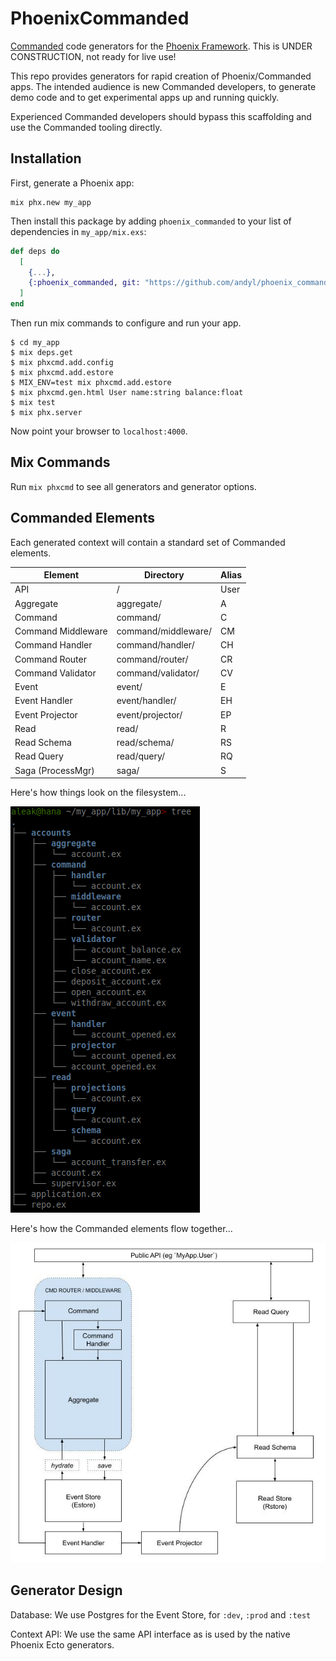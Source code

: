 # PhoenixCommanded

[Commanded][com] code generators for the [Phoenix Framework][phx].  This is 
UNDER CONSTRUCTION, not ready for live use!

This repo provides generators for rapid creation of Phoenix/Commanded apps.
The intended audience is new Commanded developers, to generate demo code and to
get experimental apps up and running quickly.  

Experienced Commanded developers should bypass this scaffolding and use the
Commanded tooling directly.

[com]: https://github.com/commanded/commanded
[phx]: https://phoenixframework.org

## Installation

First, generate a Phoenix app:

    mix phx.new my_app

Then install this package by adding `phoenix_commanded` to your list of
dependencies in `my_app/mix.exs`:

```elixir
def deps do
  [
    {...},
    {:phoenix_commanded, git: "https://github.com/andyl/phoenix_commanded"},
  ]
end
```

Then run mix commands to configure and run your app.

```
$ cd my_app
$ mix deps.get
$ mix phxcmd.add.config
$ mix phxcmd.add.estore
$ MIX_ENV=test mix phxcmd.add.estore
$ mix phxcmd.gen.html User name:string balance:float
$ mix test
$ mix phx.server
```

Now point your browser to `localhost:4000`.

## Mix Commands

Run `mix phxcmd` to see all generators and generator options.

## Commanded Elements

Each generated context will contain a standard set of Commanded elements.

| Element            | Directory           | Alias |
|--------------------|---------------------|-------|
| API                | /                   | User  |
| Aggregate          | aggregate/          | A     |
| Command            | command/            | C     |
| Command Middleware | command/middleware/ | CM    |
| Command Handler    | command/handler/    | CH    |
| Command Router     | command/router/     | CR    |
| Command Validator  | command/validator/  | CV    |
| Event              | event/              | E     |
| Event Handler      | event/handler/      | EH    |
| Event Projector    | event/projector/    | EP    |
| Read               | read/               | R     |
| Read Schema        | read/schema/        | RS    |
| Read Query         | read/query/         | RQ    |
| Saga (ProcessMgr)  | saga/               | S     |

Here's how things look on the filesystem...

![CommandedElements](assets/Tree.jpg)

Here's how the Commanded elements flow together...

![CommandedElements](assets/CommandedElements.jpg)

## Generator Design

Database: We use Postgres for the Event Store, for `:dev`, `:prod` and `:test`

Context API: We use the same API interface as is used by the native Phoenix
Ecto generators.

